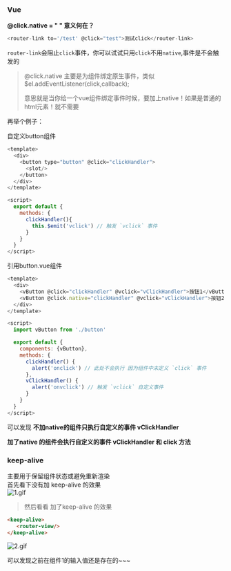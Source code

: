 ### Vue

**@click.native = " "  意义何在？**

```js
<router-link to='/test' @click="test">测试click</router-link>
```

`router-link`会阻止`click`事件，你可以试试只用`click`不用`native`,事件是不会触发的

> @click.native 主要是为组件绑定原生事件，类似 $el.addEventListener\(click,callback\);
>
> 意思就是当你给一个vue组件绑定事件时候，要加上native！如果是普通的html元素！就不需要

再举个例子：

自定义button组件

```js
<template>
  <div>
    <button type="button" @click="clickHandler">
      <slot/>
    </button>
  </div>
</template>

<script>
  export default {
    methods: {
      clickHandler(){
        this.$emit('vclick') // 触发 `vclick` 事件
      }
    }
  }
</script>
```

引用button.vue组件

```js
<template>
  <div>
    <vButton @click="clickHandler" @vclick="vClickHandler">按钮1</vButton>
    <vButton @click.native="clickHandler" @vclick="vClickHandler">按钮2</vButton>
  </div>
</template>

<script>
  import vButton from './button'

  export default {
    components: {vButton},
    methods: {
      clickHandler() {
        alert('onclick') // 此处不会执行 因为组件中未定义 `click` 事件
      },
      vClickHandler() {
        alert('onvclick') // 触发 `vclick` 自定义事件
      }
    }
  }
</script>
```

可以发现  **不加native的组件只执行自定义的事件 vClickHandler**

**加了native 的组件会执行自定义的事件 vClickHandler 和 click 方法**

### keep-alive

主要用于保留组件状态或避免重新渲染  
首先看下没有加 keep-alive 的效果  
![1.gif](https://upload-images.jianshu.io/upload_images/8677726-857dd3561235ce87.gif?imageMogr2/auto-orient/strip)  


> 然后看看 加了keep-alive 的效果

```html
<keep-alive>
   <router-view/>
</keep-alive>
```

  
![2.gif](https://upload-images.jianshu.io/upload_images/8677726-dee0c2e105930f9a.gif?imageMogr2/auto-orient/strip)

可以发现之前在组件1的输入值还是存在的~~~

